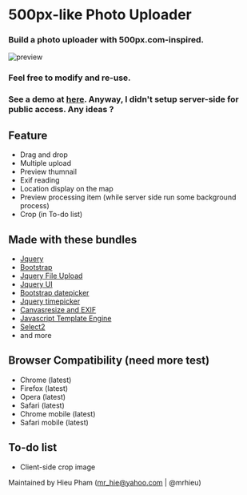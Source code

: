 # 500px-like Photo Uploader
### Build a photo uploader with 500px.com-inspired.
![preview](https://raw.github.com/mrhieu/500pxupload/b94f090ee11d6023d2eaae3fcd66f96bd696fad8/img/preview.jpg)
### Feel free to modify and re-use.
### See a demo at [here](http://mrhieu.github.io/500pxupload/demo). Anyway, I didn't setup server-side for public access. Any ideas ?

## Feature
* Drag and drop
* Multiple upload
* Preview thumnail
* Exif reading
* Location display on the map
* Preview processing item (while server side run some background process)
* Crop (in To-do list)

## Made with these bundles
* [Jquery](http://jquery.com)
* [Bootstrap](http://getbootstrap.com)
* [Jquery File Upload](https://github.com/blueimp/jQuery-File-Upload)
* [Jquery UI](http://codeorigin.jquery.com/ui/)
* [Bootstrap datepicker](http://eternicode.github.io/bootstrap-datepicker/)
* [Jquery timepicker](http://jonthornton.github.io/jquery-timepicker/)
* [Canvasresize and EXIF](https://github.com/gokercebeci/canvasResize)
* [Javascript Template Engine](https://github.com/blueimp/JavaScript-Templates)
* [Select2](http://ivaynberg.github.io/select2/)
* and more

## Browser Compatibility (need more test)
* Chrome (latest)
* Firefox (latest)
* Opera (latest)
* Safari (latest)
* Chrome mobile (latest)
* Safari mobile (latest)

## To-do list
* Client-side crop image

Maintained by Hieu Pham (mr_hie@yahoo.com | @mrhieu)
